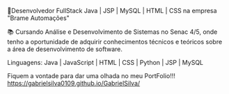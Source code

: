 💾Desenvolvedor FullStack Java | JSP | MySQL | HTML | CSS na empresa "Brame Automações"

📚 Cursando Análise e Desenvolvimento de Sistemas no Senac 4/5, onde tenho a oportunidade de adquirir conhecimentos técnicos e teóricos sobre a área de desenvolvimento de software. 

Linguagens: Java | JavaScript | HTML | CSS | Python | JSP | MySQL

Fiquem a vontade para dar uma olhada no meu PortFolio!!!
https://gabrielsilva0109.github.io/GabrielSilva/
